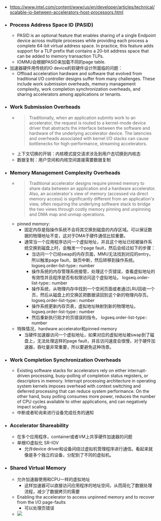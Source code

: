 - https://www.intel.com/content/www/us/en/developer/articles/technical/scalable-io-between-accelerators-host-processors.html
- ### Process Address Space ID (PASID)
	- PASID is an optional feature that enables sharing of a single Endpoint device across multiple processes while providing each process a complete 64-bit virtual address space. In practice, this feature adds support for a TLP prefix that contains a 20-bit address space that can be added to memory transaction TLPs.
	- IOMMU会根据PASID来加载不同的page table.
- 加速器硬件用传统的IO device的软硬件设计所面临的问题：
	- Offload acceleration hardware and software that evolved from traditional I/O controller designs suffer from many challenges. These include work submission overheads, memory management complexity, work completion synchronization overheads, and sharing accelerators among applications or tenants.
- ### Work Submission Overheads
	- > Traditionally, when an application submits work to an accelerator, the request is routed to a kernel-mode device driver that abstracts the interface between the software and hardware of the underlying accelerator device. The latencies and overheads associated with kernel I/O stacks can cause bottlenecks for high-performance, streaming accelerators.
	- 上下文切换的开销：内核模式提交请求涉及到用户态切换到内核态
	- 数据复制：用户空间和内核空间直接需要数据复制
- ### Memory Management Complexity Overheads
	- > Traditional accelerator designs require pinned memory to share data between an application and a hardware accelerator. Also, an accelerator's view of memory (accessed via direct memory access) is significantly different from an application's view, often requiring the underlying software stack to bridge the two views through costly memory pinning and unpinning and DMA map and unmap operations.
	- pinned memory:
		- 固定内存是指操作系统不会将其交换到磁盘的内存区域。可以保证数据的物理地址不变，这对于DMA于硬件通信比较重要。
		- 通常当一个应用程序访问一个虚拟地址，并且这个地址已经被操作系统交换到磁盘上时，会触发一个page fault，然后会经过如下的步骤：
			- 当访问一个已经swap的内存页面，MMU无法找到对应的entry，所以触发page fault，缺页中断，然后转移到操作系统。
			  logseq.order-list-type:: number
			- 操作系统的内存管理系统接管，处理这个页错误，查看虚拟地址的有效性并且程序是否有权限访问这个虚拟地址。
			  logseq.order-list-type:: number
			- 操作系统，从物理内存中找到一个空闲页面或者通过LRU回收一个页，然后从磁盘上的交换区把数据读回到这个新的物理内存页。
			  logseq.order-list-type:: number
			- 操作系统更新内存页表，虚拟地址映射到新的物理地址。
			  logseq.order-list-type:: number
			- 然后重新执行刚才的页错误的指令。
			  logseq.order-list-type:: number
	- 特殊情况，hardware accelerator和pinned memory
		- 当硬件加速器访问一个虚拟地址，如果对应的虚拟地址被swap到了磁盘上，无法处理这样的page fault，并且访问速度会很慢，对于硬件加速器，吞吐量非常重要，所以要避免这种场景。
- ### Work Completion Synchronization Overheads
	- Existing software stacks for accelerators rely on either interrupt-driven processing, busy-polling of completion status registers, or descriptors in memory. Interrupt processing architecture in operating system kernels imposes overhead with context switching and deferred processing that can reduce system performance. On the other hand, busy polling consumes more power, reduces the number of CPU cycles available to other applications, and can negatively impact scaling.
	- 中断或者轮询来进行设备完成任务的通知
- ### Accelerator Shareability
	- 在多个应用程序，container或者VM上共享硬件加速器的问题
	- 单根IO虚拟化 SR-IOV
		- 允许device driver和设备间绕过虚拟机管理程序进行通信。看起来就像是多个独立的设备，分配到了不同的虚拟机。
- ### Shared Virtual Memory
	- 允许加速器使用和CPU一样的虚拟地址
		- 这样加速器可以直接访问应用程序的地址空间，从而简化了数据处理流程，减少了数据拷贝的需要
	- Enabling the accelerator to access unpinned memory and to recover from the I/O page-faults
		- 可以处理页错误
	- ![](https://www.intel.com/content/dam/developer/articles/technical/scalable-io-between-accelerators-host-processors/scalable-io-whitepaper-fig2.png)